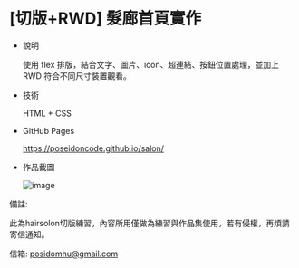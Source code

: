 # [切版+RWD] 髮廊首頁實作

- 說明

  使用 flex 排版，結合文字、圖片、icon、超連結、按鈕位置處理，並加上 RWD 符合不同尺寸裝置觀看。

- 技術

  HTML + CSS

- GitHub Pages

  https://poseidoncode.github.io/salon/

- 作品截圖

  ![image](https://github.com/Poseidoncode/salon/blob/gh-pages/images/salon.PNG)



備註:

此為hairsolon切版練習，內容所用僅做為練習與作品集使用，若有侵權，再煩請寄信通知。

信箱: posidomhu@gmail.com


